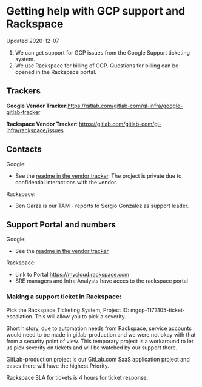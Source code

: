 # Getting help with GCP support and Rackspace

Updated 2020-12-07

1. We can get support for GCP issues from the Google Support ticketing system.
1. We use Rackspace for billing of GCP.  Questions for billing can be opened in the Rackspace portal.

## Trackers

**Google Vendor Tracker**:https://gitlab.com/gitlab-com/gl-infra/google-gitlab-tracker

**Rackspace Vendor Tracker**: https://gitlab.com/gitlab-com/gl-infra/rackspace/issues

## Contacts

Google:
* See the [readme in the vendor tracker](https://gitlab.com/gitlab-com/gl-infra/google-gitlab-tracker). The project is private due to confidential interactions with the vendor.

Rackspace:
* Ben Garza is our TAM - reports to Sergio Gonzalez as support leader.

## Support Portal and numbers

Google:
* See the [readme in the vendor tracker](https://gitlab.com/gitlab-com/gl-infra/google-gitlab-tracker)

Rackspace: 
* Link to Portal https://mycloud.rackspace.com
* SRE managers and Infra Analysts have acces to the rackspace portal

### Making a support ticket in Rackspace:
Pick the Rackspace Ticketing System, Project ID: mgcp-1173105-ticket-escalation.  This will allow you to pick a severity.

Short history, due to automation needs from Rackspace, service accounts would need to be made in gitlab-production and we were not okay with that from a security point of view.  This temporary project is a workaround to let us pick severity on tickets and will be watched by our support there.

GitLab-production project is our GitLab.com SaaS application project and cases there will have the highest Priority.

Rackspace SLA for tickets is 4 hours for ticket response.
